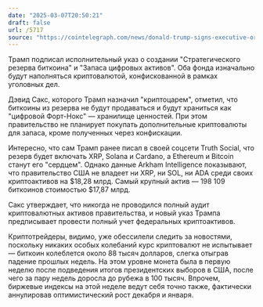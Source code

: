```yaml
---
date: "2025-03-07T20:50:21"
draft: false
url: /5717
source: "https://cointelegraph.com/news/donald-trump-signs-executive-order-strategic-bitcoin-reserve"
---
```


Трамп подписал исполнительный указ о создании "Стратегического резерва биткоина" и "Запаса цифровых активов". Оба фонда изначально будут наполняться криптовалютой, конфискованной в рамках уголовных дел.

Дэвид Сакс, которого Трамп назначил "криптоцарем", отметил, что биткоины из резерва не будут продаваться и будут храниться как "цифровой Форт-Нокс" — хранилище ценностей. При этом правительство не планирует покупать дополнительные криптовалюты для запаса, кроме полученных через конфискации.

Интересно, что сам Трамп ранее писал в своей соцсети Truth Social, что резерв будет включать XRP, Solana и Cardano, а Ethereum и Bitcoin станут его "сердцем". Однако данные Arkham Intelligence показывают, что правительство США не владеет ни XRP, ни SOL, ни ADA среди своих криптоактивов на $18,28 млрд. Самый крупный актив — 198 109 биткоинов стоимостью $17,87 млрд.

Сакс утверждает, что никогда не проводился полный аудит криптовалютных активов правительства, и новый указ Трампа предписывает провести полный учет федеральных криптоактивов.

Криптотрейдеры, видимо, уже обессилели следить за новостями, поскольку никаких особых колебаний курс криптовалют не испытывает — биткоин колеблется около 88 тысяч долларов, слегка отыграв падение прошлых недель. На этом уровне монета была в первую неделю после подведения итогов президентских выборов в США, после чего за пару недель доросла до рубежа в 100 тысяч. Впрочем, биржевые индексы на этой неделе ведут себя точно также, фактически аннулировав оптимистический рост декабря и января.